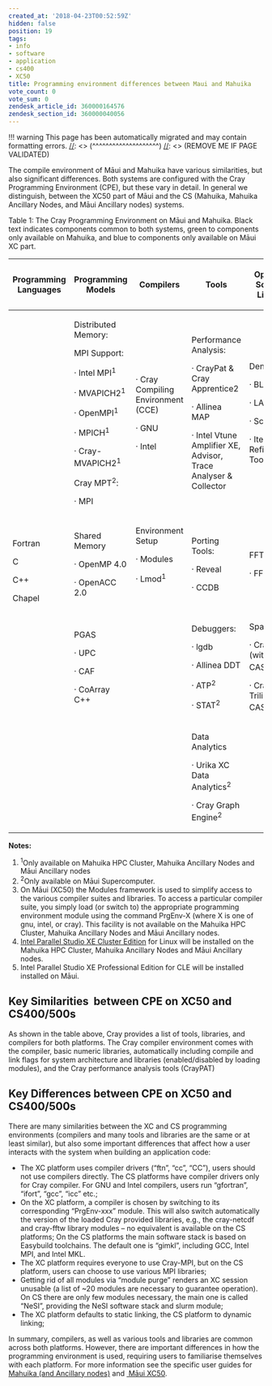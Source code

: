 ```yaml
---
created_at: '2018-04-23T00:52:59Z'
hidden: false
position: 19
tags:
- info
- software
- application
- cs400
- XC50
title: Programming environment differences between Maui and Mahuika
vote_count: 0
vote_sum: 0
zendesk_article_id: 360000164576
zendesk_section_id: 360000040056
---
```




[//]: <> (REMOVE ME IF PAGE VALIDATED)
[//]: <> (vvvvvvvvvvvvvvvvvvvv)
!!! warning
    This page has been automatically migrated and may contain formatting errors.
[//]: <> (^^^^^^^^^^^^^^^^^^^^)
[//]: <> (REMOVE ME IF PAGE VALIDATED)

The compile environment of Māui and Mahuika have various similarities,
but also significant differences. Both systems are configured with the
Cray Programming Environment (CPE), but these vary in detail. In general
we distinguish, between the XC50 part of Māui and the CS (Mahuika,
Mahuika Ancillary Nodes, and Māui Ancillary nodes) systems.

Table 1: The Cray Programming Environment on Māui and Mahuika. Black
text indicates components common to both systems, green to components
only available on Mahuika, and blue to components only available on Māui
XC part.  

<table class="table table-striped table-bordered" style="width:100%;">
<colgroup>
<col style="width: 16%" />
<col style="width: 16%" />
<col style="width: 16%" />
<col style="width: 16%" />
<col style="width: 16%" />
<col style="width: 16%" />
</colgroup>
<thead>
<tr class="header">
<th><p>Programming Languages</p></th>
<th><p>Programming Models</p></th>
<th><p>Compilers</p></th>
<th><p>Tools</p></th>
<th><p>Optimised Scientific Libraries</p></th>
<th><p>I/O Libraries</p></th>
</tr>
</thead>
<tbody>
<tr class="odd">
<td rowspan="4"><p>Fortran</p>
<p>C</p>
<p>C++</p>
<p>Chapel</p></td>
<td><p>Distributed Memory:</p>
<p>MPI Support:</p>
<p><span>· Intel MPI<sup>1</sup></span></p>
<p><span>· </span><span>MVAPICH2<sup>1</sup></span></p>
<p><span>· OpenMPI<sup>1</sup></span></p>
<p><span>· MPICH<sup>1</sup></span></p>
<p><span>· Cray-MVAPICH2<sup>1</sup></span> </p>
<p><span>Cray MPT<sup>2</sup>:</span></p>
<p><span>· MPI</span></p></td>
<td><p>· Cray Compiling Environment (CCE)</p>
<p>· GNU</p>
<p>· Intel</p></td>
<td><p>Performance Analysis:</p>
<p>· CrayPat &amp; Cray Apprentice2</p>
<p>· Allinea MAP</p>
<p>· Intel Vtune Amplifier XE, Advisor, <span>Trace Analyser &amp;
Collector</span></p></td>
<td><p>Dense:</p>
<p>· BLAS</p>
<p>· LAPACK</p>
<p>· ScaLAPACK</p>
<p>· Iterative Refinement Tool</p></td>
<td rowspan="4"><p><span>NetCDF<sup>2</sup></span></p>
<p><span>HDF<sup>2</sup></span></p></td>
</tr>
<tr class="even">
<td><p>Shared Memory</p>
<p>· OpenMP 4.0</p>
<p>· OpenACC 2.0</p></td>
<td><p>Environment Setup</p>
<p>· Modules</p>
<p><span>· Lmod<sup>1</sup></span></p>
<p> </p></td>
<td><p>Porting Tools:</p>
<p>· Reveal</p>
<p>· CCDB</p></td>
<td><p>FFT:</p>
<p>· FFTW</p></td>
</tr>
<tr class="odd">
<td><p>PGAS</p>
<p>· UPC</p>
<p>· CAF</p>
<p>· CoArray C++</p></td>
<td><p> </p></td>
<td><p>Debuggers:</p>
<p>· lgdb</p>
<p>· Allinea DDT</p>
<p><span>· ATP<sup>2</sup></span></p>
<p><span>· STAT<sup>2</sup></span></p></td>
<td><p><span>Sparse:</span></p>
<p><span>· Cray PETSc (with CASK)<sup>2</sup></span></p>
<p><span>· Cray Trilinos (with CASK)<sup>2</sup></span></p></td>
</tr>
<tr class="even">
<td><p> </p></td>
<td><p> </p></td>
<td><p>Data Analytics</p>
<p><span>· Urika XC Data Analytics<sup>2</sup></span></p>
<p><span>· Cray Graph Engine<sup>2</sup></span></p></td>
<td><p> </p></td>
</tr>
</tbody>
</table>

**Notes:**

1.  <sup>1</sup>Only available on Mahuika HPC Cluster, Mahuika Ancillary
    Nodes and Māui Ancillary nodes
2.  <sup>2</sup>Only available on Māui Supercomputer.
3.  On Māui (XC50) the Modules framework is used to simplify access to
    the various compiler suites and libraries. To access a particular
    compiler suite, you simply load (or switch to) the appropriate
    programming environment module using the command PrgEnv-X (where X
    is one of gnu, intel, or cray). This facility is not available on
    the Mahuika HPC Cluster, Mahuika Ancillary Nodes and Māui Ancillary
    nodes.
4.  [Intel Parallel Studio XE Cluster
    Edition](https://software.intel.com/en-us/node/685016) for Linux
    will be installed on the Mahuika HPC Cluster, Mahuika Ancillary
    Nodes and Māui Ancillary nodes.
5.  Intel Parallel Studio XE Professional Edition for CLE will be
    installed installed on Māui.

## Key Similarities  between CPE on XC50 and CS400/500s

As shown in the table above, Cray provides a list of tools, libraries,
and compilers for both platforms. The Cray compiler environment comes
with the compiler, basic numeric libraries, automatically including
compile and link flags for system architecture and libraries
(enabled/disabled by loading modules), and the Cray performance analysis
tools (CrayPAT)

## Key Differences between CPE on XC50 and CS400/500s

There are many similarities between the XC and CS programming
environments (compilers and many tools and libraries are the same or at
least similar), but also some important differences that affect how a
user interacts with the system when building an application code:

-   The XC platform uses compiler drivers (“ftn”, “cc”, “CC”), users
    should not use compilers directly. The CS platforms have compiler
    drivers only for Cray compiler. For GNU and Intel compilers, users
    run “gfortran”, “ifort”, “gcc”, “icc” etc.;
-   On the XC platform, a compiler is chosen by switching to its
    corresponding “PrgEnv-xxx” module. This will also switch
    automatically the version of the loaded Cray provided libraries,
    e.g., the cray-netcdf and cray-fftw library modules – no equivalent
    is available on the CS platforms; On the CS platforms the main
    software stack is based on Easybuild toolchains. The default one is
    “gimkl”, including GCC, Intel MPI, and Intel MKL.
-   The XC platform requires everyone to use Cray-MPI, but on the CS
    platform, users can choose to use various MPI libraries;
-   Getting rid of all modules via “module purge” renders an XC session
    unusable (a list of ~20 modules are necessary to guarantee
    operation). On CS there are only few modules necessary, the main one
    is called “NeSI”, providing the NeSI software stack and slurm
    module;
-   The XC platform defaults to static linking, the CS platform to
    dynamic linking;

In summary, compilers, as well as various tools and libraries are common
across both platforms. However, there are important differences in how
the programming environment is used, requiring users to familiarise
themselves with each platform. For more information see the specific
user guides for [Mahuika (and Ancillary
nodes)](https://nesi.github.io/hpc_training/lessons/maui-and-mahuika/building-code-mahuika)
and [ Māui
XC50](https://nesi.github.io/hpc_training/lessons/maui-and-mahuika/building-code-maui).

 

 

 

 

 